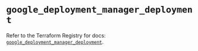 # `google_deployment_manager_deployment`

Refer to the Terraform Registry for docs: [`google_deployment_manager_deployment`](https://registry.terraform.io/providers/hashicorp/google/6.25.0/docs/resources/deployment_manager_deployment).
